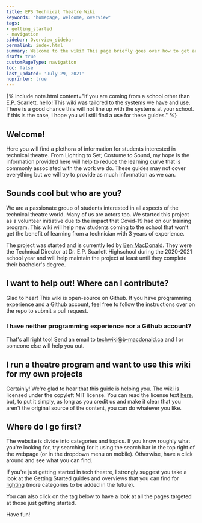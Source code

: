 ```yaml
---
title: EPS Technical Theatre Wiki
keywords: 'homepage, welcome, overview'
tags:
- getting_started
- navigation
sidebar: Overview_sidebar
permalink: index.html
summary: Welcome to the wiki! This page briefly goes over how to get around the website. Other topics will provide more in depth information.
draft: true
customPageType: navigation
toc: false
last_updated: 'July 29, 2021'
noprinter: true
---
```


{% include note.html content="If you are coming from a school other than E.P. Scarlett, hello! This wiki was tailored to the systems we have and use. There is a good chance this will not line up with the systems at your school. If this is the case, I hope you will still find a use for these guides." %}

## Welcome!
Here you will find a plethora of information for students interested in technical theatre. From Lighting to Set; Costume to Sound, my hope is the information provided here will help to reduce the learning curve that is commonly associated with the work we do. These guides may not cover everything but we will try to provide as much information as we can.

## Sounds cool but who are you?
We are a passionate group of students interested in all aspects of the technical theatre world. Many of us are actors too. We started this project as a volunteer initiative due to the impact that Covid-19 had on our training program. This wiki will help new students coming to the school that won't get the benefit of learning from a technician with 3 years of experience. 

The project was started and is currently led by [Ben MacDonald](https://github.com/Quantum158/). They were the Technical Director at Dr. E.P. Scarlett Highschool during the 2020-2021 school year and will help maintain the project at least until they complete their bachelor's degree.

## I want to help out! Where can I contribute?
Glad to hear! This wiki is open-source on Github. If you have programming experience and a Github account, feel free to follow the instructions over on the repo to submit a pull request.

### I have neither programming experience nor a Github account?
That's all right too! Send an email to [techwiki@b-macdonald.ca](mailto:techwiki@b-macdonald.ca) and I or someone else will help you out.

## I run a theatre program and want to use this wiki for my own projects
Certainly! We're glad to hear that this guide is helping you. The wiki is licensed under the copyleft MIT license. You can read the license text [here](https://github.com/epstechtheatre/epstechtheatre.github.io/blob/main/LICENSE), but, to put it simply, as long as you credit us and make it clear that you aren't the original source of the content, you can do whatever you like.
## Where do I go first?
The website is divide into categories and topics. If you know roughly what you're looking for, try searching for it using the search bar in the top right of the webpage (or in the dropdown menu on mobile). Otherwise, have a click around and see what you can find. 

If you're just getting started in tech theatre, I strongly suggest you take a look at the Getting Started guides and overviews that you can find for [lighting](Lighting_landing_page) (more categories to be added in the future).

You can also click on the tag below to have a look at all the pages targeted at those just getting started.

Have fun!
